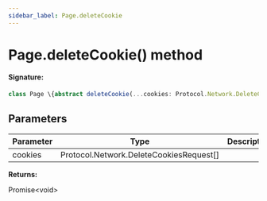```yaml
---
sidebar_label: Page.deleteCookie
---
```


# Page.deleteCookie() method

#### Signature:

```typescript
class Page \{abstract deleteCookie(...cookies: Protocol.Network.DeleteCookiesRequest[]): Promise<void>;\}
```

## Parameters

| Parameter | Type                                      | Description |
| --------- | ----------------------------------------- | ----------- |
| cookies   | Protocol.Network.DeleteCookiesRequest\[\] |             |

**Returns:**

Promise&lt;void&gt;
